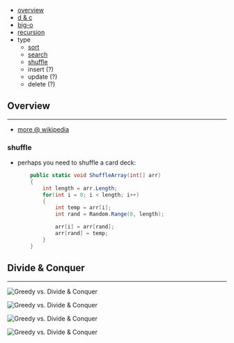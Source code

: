 * [overview](#overview)
* [d & c](#divide)
* [big-o](./big-o)
* [recursion](./recursion)
* type
    * [sort](./sort)
    * [search](./search)
    * [shuffle](#shuffle)
    * insert (?)
    * update (?)
    * delete (?)

## Overview <a name="overview"></a>

---

* [more @ wikipedia](https://en.wikipedia.org/wiki/Algorithm)

### shuffle <a name="shuffle"></a>

* perhaps you need to shuffle a card deck:

    ```c#
        public static void ShuffleArray(int[] arr)
        {
            int length = arr.Length;
            for(int i = 0; i < length; i++)
            {
                int temp = arr[i];
                int rand = Random.Range(0, length);

                arr[i] = arr[rand];
                arr[rand] = temp;
            }
        }
    ```

## Divide & Conquer <a name="divide"></a>

---

  ![Greedy vs. Divide & Conquer](./_asset/img/1.png)

  ![Greedy vs. Divide & Conquer](./_asset/img/2.png)

  ![Greedy vs. Divide & Conquer](./_asset/img/3.png)

  ![Greedy vs. Divide & Conquer](./_asset/img/4.png)